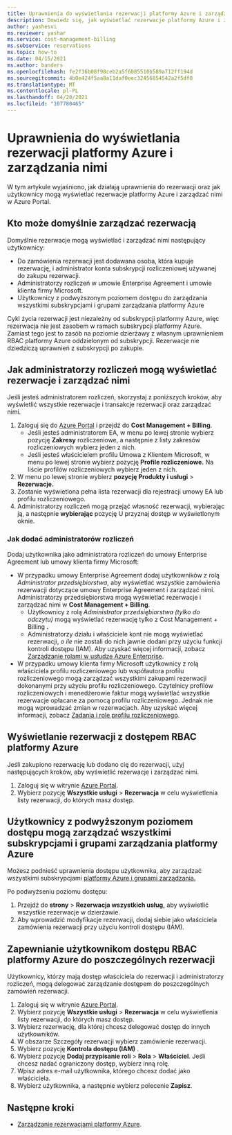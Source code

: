 ```yaml
---
title: Uprawnienia do wyświetlania rezerwacji platformy Azure i zarządzania nimi
description: Dowiedz się, jak wyświetlać rezerwacje platformy Azure i zarządzać nimi w Azure Portal.
author: yashesvi
ms.reviewer: yashar
ms.service: cost-management-billing
ms.subservice: reservations
ms.topic: how-to
ms.date: 04/15/2021
ms.author: banders
ms.openlocfilehash: fe2f36b08f98ceb2a5f6085510b589a712ff194d
ms.sourcegitcommit: 4b0e424f5aa8a11daf0eec32456854542a2f5df0
ms.translationtype: MT
ms.contentlocale: pl-PL
ms.lasthandoff: 04/20/2021
ms.locfileid: "107780465"
---
```

# <a name="permissions-to-view-and-manage-azure-reservations"></a>Uprawnienia do wyświetlania rezerwacji platformy Azure i zarządzania nimi

W tym artykule wyjaśniono, jak działają uprawnienia do rezerwacji oraz jak użytkownicy mogą wyświetlać rezerwacje platformy Azure i zarządzać nimi w Azure Portal.

## <a name="who-can-manage-a-reservation-by-default"></a>Kto może domyślnie zarządzać rezerwacją

Domyślnie rezerwacje mogą wyświetlać i zarządzać nimi następujący użytkownicy:

- Do zamówienia rezerwacji jest dodawana osoba, która kupuje rezerwację, i administrator konta subskrypcji rozliczeniowej używanej do zakupu rezerwacji.
- Administratorzy rozliczeń w umowie Enterprise Agreement i umowie klienta firmy Microsoft.
- Użytkownicy z podwyższonym poziomem dostępu do zarządzania wszystkimi subskrypcjami i grupami zarządzania platformy Azure

Cykl życia rezerwacji jest niezależny od subskrypcji platformy Azure, więc rezerwacja nie jest zasobem w ramach subskrypcji platformy Azure. Zamiast tego jest to zasób na poziomie dzierżawy z własnym uprawnieniem RBAC platformy Azure oddzielonym od subskrypcji. Rezerwacje nie dziedziczą uprawnień z subskrypcji po zakupie.

## <a name="how-billing-administrators-can-view-or-manage-reservations"></a>Jak administratorzy rozliczeń mogą wyświetlać rezerwacje i zarządzać nimi

Jeśli jesteś administratorem rozliczeń, skorzystaj z poniższych kroków, aby wyświetlić wszystkie rezerwacje i transakcje rezerwacji oraz zarządzać nimi.

1. Zaloguj się do [Azure Portal](https://portal.azure.com) i przejdź do **Cost Management + Billing**.
    - Jeśli jesteś administratorem EA, w menu po lewej stronie wybierz pozycję **Zakresy** rozliczeniowe, a następnie z listy zakresów rozliczeniowych wybierz jeden z nich.
    - Jeśli jesteś właścicielem profilu Umowa z Klientem Microsoft, w menu po lewej stronie wybierz pozycję **Profile rozliczeniowe.** Na liście profilów rozliczeniowych wybierz jeden z nich.
1. W menu po lewej stronie wybierz **pozycję Produkty i usługi**  >  **Rezerwacje.**
1. Zostanie wyświetlona pełna lista rezerwacji dla rejestracji umowy EA lub profilu rozliczeniowego.
1. Administratorzy rozliczeń mogą przejąć własność rezerwacji, wybierając ją, a następnie **wybierając** pozycję U przyznaj dostęp w wyświetlonym oknie.

### <a name="how-to-add-billing-administrators"></a>Jak dodać administratorów rozliczeń

Dodaj użytkownika jako administratora rozliczeń do umowy Enterprise Agreement lub umowy klienta firmy Microsoft:

- W przypadku umowy Enterprise Agreement dodaj użytkowników z rolą _Administrator przedsiębiorstwa_, aby wyświetlać wszystkie zamówienia rezerwacji dotyczące umowy Enterprise Agreement i zarządzać nimi. Administratorzy przedsiębiorstwa mogą wyświetlać rezerwacje i zarządzać nimi w **Cost Management + Billing**.
    - Użytkownicy z rolą _Administrator przedsiębiorstwa (tylko do odczytu)_ mogą wyświetlać rezerwację tylko z Cost Management + Billing **.** 
    - Administratorzy działu i właściciele kont nie mogą wyświetlać rezerwacji, _o ile_ nie zostali do nich jawnie dodani przy użyciu funkcji kontroli dostępu (IAM). Aby uzyskać więcej informacji, zobacz [Zarządzanie rolami w usłudze Azure Enterprise](../manage/understand-ea-roles.md).
- W przypadku umowy klienta firmy Microsoft użytkownicy z rolą właściciela profilu rozliczeniowego lub współautora profilu rozliczeniowego mogą zarządzać wszystkimi zakupami rezerwacji dokonanymi przy użyciu profilu rozliczeniowego. Czytelnicy profilów rozliczeniowych i menedżerowie faktur mogą wyświetlać wszystkie rezerwacje opłacane za pomocą profilu rozliczeniowego. Jednak nie mogą wprowadzać zmian w rezerwacjach.
    Aby uzyskać więcej informacji, zobacz [Zadania i role profilu rozliczeniowego](../manage/understand-mca-roles.md#billing-profile-roles-and-tasks).

## <a name="view-reservations-with-azure-rbac-access"></a>Wyświetlanie rezerwacji z dostępem RBAC platformy Azure

Jeśli zakupiono rezerwację lub dodano cię do rezerwacji, użyj następujących kroków, aby wyświetlić rezerwacje i zarządzać nimi.

1. Zaloguj się w witrynie [Azure Portal](https://portal.azure.com).
1. Wybierz pozycję **Wszystkie usługi** > **Rezerwacja** w celu wyświetlenia listy rezerwacji, do których masz dostęp.

## <a name="users-with-elevated-access-can-manage-all-azure-subscriptions-and-management-groups"></a>Użytkownicy z podwyższonym poziomem dostępu mogą zarządzać wszystkimi subskrypcjami i grupami zarządzania platformy Azure

Możesz podnieść uprawnienia dostępu użytkownika, aby zarządzać wszystkimi subskrypcjami [platformy Azure i grupami zarządzania.](../../role-based-access-control/elevate-access-global-admin.md?toc=/azure/cost-management-billing/reservations/toc.json)

Po podwyżseniu poziomu dostępu:

1. Przejdź do **strony**  >  **Rezerwacja wszystkich usług,** aby wyświetlić wszystkie rezerwacje w dzierżawie.
1. Aby wprowadzić modyfikacje rezerwacji, dodaj siebie jako właściciela zamówienia rezerwacji przy użyciu kontroli dostępu (IAM).

## <a name="give-users-azure-rbac-access-to-individual-reservations"></a>Zapewnianie użytkownikom dostępu RBAC platformy Azure do poszczególnych rezerwacji

Użytkownicy, którzy mają dostęp właściciela do rezerwacji i administratorzy rozliczeń, mogą delegować zarządzanie dostępem do poszczególnych zamówień rezerwacji.

1. Zaloguj się w witrynie [Azure Portal](https://portal.azure.com).
1. Wybierz pozycję **Wszystkie usługi** > **Rezerwacja** w celu wyświetlenia listy rezerwacji, do których masz dostęp.
1. Wybierz rezerwację, dla której chcesz delegować dostęp do innych użytkowników.
1. W obszarze Szczegóły rezerwacji wybierz zamówienie rezerwacji.
1. Wybierz pozycję **Kontrola dostępu (IAM)** .
1. Wybierz pozycję **Dodaj przypisanie roli** > **Rola** > **Właściciel**. Jeśli chcesz nadać ograniczony dostęp, wybierz inną rolę.
1. Wpisz adres e-mail użytkownika, którego chcesz dodać jako właściciela.
1. Wybierz użytkownika, a następnie wybierz polecenie **Zapisz**.

## <a name="next-steps"></a>Następne kroki

- [Zarządzanie rezerwacjami platformy Azure](manage-reserved-vm-instance.md).
